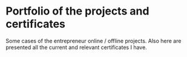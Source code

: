 # Portfolio of the projects and certificates
Some cases of the entrepreneur online / offline projects. Also here are presented all the current and relevant certificates I have.

